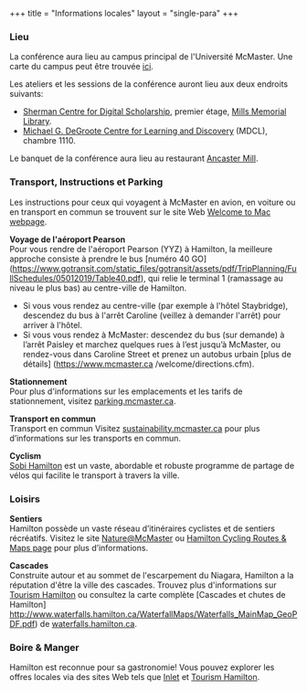 +++
title = "Informations locales"
layout = "single-para"
+++

### Lieu
La conférence aura lieu au campus principal de l'Université McMaster. Une carte du campus peut être trouvée [ici](https://www.mcmaster.ca/welcome/campusmap.cfm).

Les ateliers et les sessions de la conférence auront lieu aux deux endroits suivants:

* [Sherman Centre for Digital Scholarship](https://scds.ca/), premier étage, [Mills Memorial Library](https://goo.gl/maps/GxozpNKJKow).
* [Michael G. DeGroote Centre for Learning and Discovery](https://goo.gl/maps/5gCfojEqTrF2) (MDCL), chambre 1110.

Le banquet de la conférence aura lieu au restaurant [Ancaster Mill](https://goo.gl/maps/jLZvRUAbPxy).

### Transport, Instructions et Parking
Les instructions pour ceux qui voyagent à McMaster en avion, en voiture ou en transport en commun se trouvent sur le site Web [Welcome to Mac webpage](https://www.mcmaster.ca/welcome/directions.cfm).

**Voyage de l'aéroport Pearson**  
Pour vous rendre de l'aéroport Pearson (YYZ) à Hamilton, la meilleure approche consiste à prendre le bus [numéro 40 GO] (https://www.gotransit.com/static_files/gotransit/assets/pdf/TripPlanning/FullSchedules/05012019/Table40.pdf), qui relie le terminal 1 (ramassage au niveau le plus bas) au centre-ville de Hamilton.
- Si vous vous rendez au centre-ville (par exemple à l'hôtel Staybridge), descendez du bus à l'arrêt Caroline (veillez à demander l'arrêt) pour arriver à l'hôtel.
- Si vous vous rendez à McMaster: descendez du bus (sur demande) à l’arrêt Paisley et marchez quelques rues à l’est jusqu’à McMaster, ou rendez-vous dans Caroline Street et prenez un autobus urbain [plus de détails] (https://www.mcmaster.ca /welcome/directions.cfm).

**Stationnement**  
Pour plus d'informations sur les emplacements et les tarifs de stationnement, visitez [parking.mcmaster.ca](http://parking.mcmaster.ca/).

**Transport en commun**  
Transport en commun Visitez [sustainability.mcmaster.ca](http://www.mcmaster.ca/sustainability/) pour plus d’informations sur les transports en commun.

**Cyclism**  
[Sobi Hamilton](https://hamilton.socialbicycles.com/) est un vaste, abordable et robuste programme de partage de vélos qui facilite le transport à travers la ville.

### Loisirs
**Sentiers**  
Hamilton possède un vaste réseau d’itinéraires cyclistes et de sentiers récréatifs. Visitez le site [Nature@McMaster](https://nature.mcmaster.ca/) ou [Hamilton Cycling Routes & Maps page](https://www.hamilton.ca/streets-transportation/biking-cyclists/cycling-routes-maps) pour plus d’informations.

**Cascades**  
Construite autour et au sommet de l'escarpement du Niagara, Hamilton a la réputation d'être la ville des cascades. Trouvez plus d'informations sur [Tourism Hamilton](https://tourismhamilton.com/hamilton-waterfalls) ou consultez la carte complète [Cascades et chutes de Hamilton] http://www.waterfalls.hamilton.ca/WaterfallMaps/Waterfalls_MainMap_GeoPDF.pdf) de [waterfalls.hamilton.ca](http://www.waterfalls.hamilton.ca/default.asp?id=2).


### Boire & Manger
Hamilton est reconnue pour sa gastronomie! Vous pouvez explorer les offres locales via des sites Web tels que [Inlet](http://theinletonline.com/) et [Tourism Hamilton](https://tourismhamilton.com/eat).
